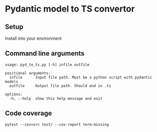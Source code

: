 # Pydantic model to TS convertor

## Setup

Install into your environment

## Command line arguments

```
usage: pyd_to_ts.py [-h] infile outfile

positional arguments:
  infile      Input file path. Must be a python script with pydantic models
  outfile     Output file path. Should end in .ts

options:
  -h, --help  show this help message and exit
```

## Code coverage

`pytest --cov=src test/ --cov-report term-missing`
